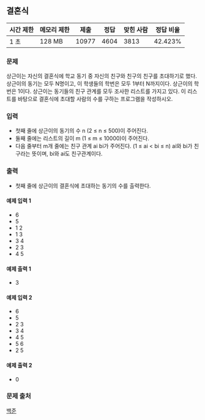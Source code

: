 ## 결혼식
 
|시간 제한|	메모리 제한|	제출|	정답|	맞힌 사람|	정답 비율|
|---|---|---|---|---|---|
|1 초|	128 MB|	10977|	4604|	3813|	42.423%|

### 문제
상근이는 자신의 결혼식에 학교 동기 중 자신의 친구와 친구의 친구를 초대하기로 했다. 상근이의 동기는 모두 N명이고, 이 학생들의 학번은 모두 1부터 N까지이다. 상근이의 학번은 1이다.
상근이는 동기들의 친구 관계를 모두 조사한 리스트를 가지고 있다. 이 리스트를 바탕으로 결혼식에 초대할 사람의 수를 구하는 프로그램을 작성하시오.

### 입력
- 첫째 줄에 상근이의 동기의 수 n (2 ≤ n ≤ 500)이 주어진다. 
- 둘째 줄에는 리스트의 길이 m (1 ≤ m ≤ 10000)이 주어진다. 
- 다음 줄부터 m개 줄에는 친구 관계 ai bi가 주어진다. (1 ≤ ai < bi ≤ n) ai와 bi가 친구라는 뜻이며, bi와 ai도 친구관계이다. 

### 출력
- 첫째 줄에 상근이의 결혼식에 초대하는 동기의 수를 출력한다.

#### 예제 입력 1 
- 6
- 5
- 1 2
- 1 3
- 3 4
- 2 3
- 4 5

#### 예제 출력 1 
- 3

#### 예제 입력 2 
- 6
- 5
- 2 3
- 3 4
- 4 5
- 5 6
- 2 5

#### 예제 출력 2 
- 0

### 문제 출처
[백준](https://www.acmicpc.net/problem/5567)
